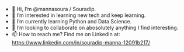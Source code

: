 - 👋 Hi, I’m @mannasoura / Souradip.
- 👀 I’m interested in learning new tech and keep learning.
- 🌱 I’m currently learning Python and Data Science.
- 💞️ I’m looking to collaborate on abosolutely anything I find interesting.
- 📫 How to reach me? Find me on LinkedIn at: https://www.linkedin.com/in/souradip-manna-12091b217/

<!---
mannasoura/mannasoura is a ✨ special ✨ repository because its `README.md` (this file) appears on your GitHub profile.
You can click the Preview link to take a look at your changes.
--->
